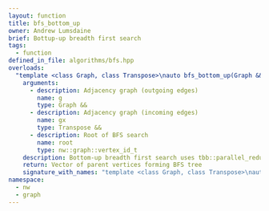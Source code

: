 ```yaml
---
layout: function
title: bfs_bottom_up
owner: Andrew Lumsdaine
brief: Bottup-up breadth first search
tags:
  - function
defined_in_file: algorithms/bfs.hpp
overloads:
  "template <class Graph, class Transpose>\nauto bfs_bottom_up(Graph &&, Transpose &&, nw::graph::vertex_id_t)":
    arguments:
      - description: Adjacency graph (outgoing edges)
        name: g
        type: Graph &&
      - description: Adjacency graph (incoming edges)
        name: gx
        type: Transpose &&
      - description: Root of BFS search
        name: root
        type: nw::graph::vertex_id_t
    description: Bottom-up breadth first search uses tbb::parallel_reduce and tbb::blocked_range to search all the vertices for frontier parents.
    return: Vector of parent vertices forming BFS tree
    signature_with_names: "template <class Graph, class Transpose>\nauto bfs_bottom_up(Graph && g, Transpose && gx, nw::graph::vertex_id_t root)"
namespace:
  - nw
  - graph
---
```

